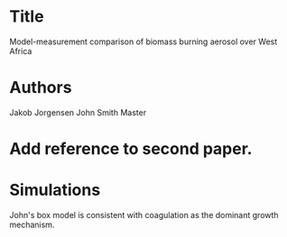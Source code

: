 # Title
Model-measurement comparison of biomass burning aerosol over West Africa

# Authors
Jakob Jorgensen
John Smith Master

# Add reference to second paper.

# Simulations
John's box model is consistent with coagulation as the dominant growth mechanism.